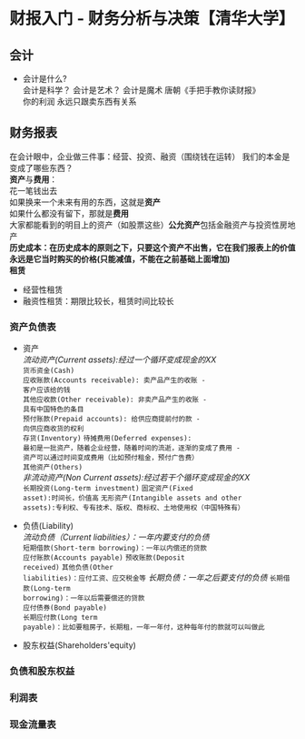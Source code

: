 # 财报入门 - 财务分析与决策【清华大学】

## 会计
* 会计是什么?  
会计是科学？ 会计是艺术？ 会计是魔术  唐朝《手把手教你读财报》  
你的利润 永远只跟卖东西有关系  

## 财务报表  
在会计眼中，企业做三件事：经营、投资、融资（围绕钱在运转）
我们的本金是变成了哪些东西？  
**资产**与**费用**：  
花一笔钱出去  
如果换来一个未来有用的东西，这就是**资产**  
如果什么都没有留下，那就是**费用**  
大家都能看到的明目上的资产（如股票这些）**公允资产**包括金融资产与投资性房地产    
**历史成本：在历史成本的原则之下，只要这个资产不出售，它在我们报表上的价值永远是它当时购买的价格(只能减值，不能在之前基础上面增加)**  
**租赁**  
* 经营性租赁  
* 融资性租赁：期限比较长，租赁时间比较长
### 资产负债表  
* 资产  
*流动资产(Current assets):经过一个循环变成现金的XX*    
<code>货币资金(Cash)</code>  
<code>应收账款(Accounts receivable): 卖产品产生的收账 - 客户应该给的钱</code>  
<code>其他应收款(Other receivable): 非卖产品产生的收账 - 具有中国特色的条目</code>   
<code>预付账款(Prepaid accounts): 给供应商提前付的款 - 向供应商收货的权利</code>  
<code>存货(Inventory)</code>
<code>待摊费用(Deferred expenses): 最初是一批资产，随着企业经营，随着时间的流逝，逐渐的变成了费用 - 资产可以通过时间变成费用（比如预付租金，预付广告费）</code>  
<code>其他资产(Others)</code>  
*非流动资产(Non Current assets):经过若干个循环变成现金的XX*  
<code>长期投资(Long-term investment)</code>
<code>固定资产(Fixed asset):时间长，价值高</code>
<code>无形资产(Intangible assets and other assets):专利权、专有技术、版权、商标权、土地使用权（中国特殊有）</code>

* 负债(Liability)  
*流动负债（Current liabilities）：一年内要支付的负债*  
<code>短期借款(Short-term borrowing)：一年以内偿还的贷款</code>  
<code>应付账款(Accounts payable)</code>
<code>预收账款(Deposit received)</code>
<code>其他负债(Other liabilities)：应付工资、应交税金等</code>
*长期负债：一年之后要支付的负债*
<code>长期借款(Long-term borrowing)：一年以后需要偿还的贷款</code>  
<code>应付债券(Bond payable)</code>  
<code>长期应付款(Long term payable)：比如要租房子，长期租，一年一年付，这种每年付的款就可以叫做此</code>
* 股东权益(Shareholders'equity)  



### 负债和股东权益
### 利润表  

### 现金流量表  

